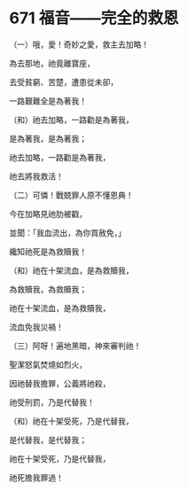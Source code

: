 # 671 福音——完全的救恩

（一）哦，愛！奇妙之愛，救主去加略！

為去那地，祂竟離寶座，

去受貧窮、苦楚，遭患從未卻，

一路艱難全是為著我！

（和）祂去加略，一路勸是為著我，

是為著我，是為著我；

祂去加略，一路勸是為著我，

祂去將我救活！

（二）可憐！戰兢罪人原不懂恩典！

今在加略見祂肋被戳，

並聞：「我血流出，為你買赦免，」

纔知祂死是為救贖我！

（和）祂在十架流血，是為救贖我，

為救贖我，為救贖我；

祂在十架流血，是為救贖我，

流血免我災禍！

（三）阿呀！遍地黑暗，神來審判祂！

聖潔怒氣焚燒如烈火，

因祂替我擔罪，公義將祂殺，

祂受刑罰，乃是代替我！

（和）祂在十架受死，乃是代替我，

是代替我，是代替我；

祂在十架受死，乃是代替我，

祂死擔我罪過！

